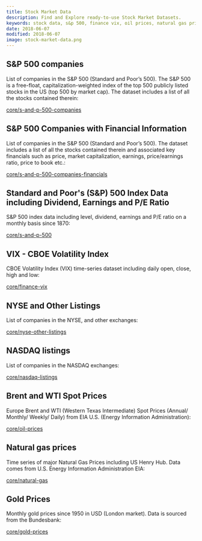 ```yaml
---
title: Stock Market Data
description: Find and Explore ready-to-use Stock Market Datasets.
keywords: stock data, s&p 500, finance vix, oil prices, natural gas prices, gold prices, nyse listings, nasdaq listings
date: 2018-06-07
modified: 2018-06-07
image: stock-market-data.png
---
```


## S&P 500 companies

List of companies in the S&P 500 (Standard and Poor’s 500). The S&P 500 is a free-float, capitalization-weighted index of the top 500 publicly listed stocks in the US (top 500 by market cap). The dataset includes a list of all the stocks contained therein:

[core/s-and-p-500-companies](https://datahub.io/core/s-and-p-500-companies)

## S&P 500 Companies with Financial Information

List of companies in the S&P 500 (Standard and Poor’s 500). The dataset includes a list of all the stocks contained therein and associated key financials such as price, market capitalization, earnings, price/earnings ratio, price to book etc.:

[core/s-and-p-500-companies-financials](https://datahub.io/core/s-and-p-500-companies-financials)

## Standard and Poor's (S&P) 500 Index Data including Dividend, Earnings and P/E Ratio

S&P 500 index data including level, dividend, earnings and P/E ratio on a monthly basis since 1870:

[core/s-and-p-500](https://datahub.io/core/s-and-p-500)

## VIX - CBOE Volatility Index

CBOE Volatility Index (VIX) time-series dataset including daily open, close, high and low:

[core/finance-vix](https://datahub.io/core/finance-vix)

## NYSE and Other Listings

List of companies in the NYSE, and other exchanges:

[core/nyse-other-listings](https://datahub.io/core/nyse-other-listings)

## NASDAQ listings

List of companies in the NASDAQ exchanges:

[core/nasdaq-listings](https://datahub.io/core/nasdaq-listings)

## Brent and WTI Spot Prices

Europe Brent and WTI (Western Texas Intermediate) Spot Prices (Annual/ Monthly/ Weekly/ Daily) from EIA U.S. (Energy Information Administration):

[core/oil-prices](https://datahub.io/core/oil-prices)

## Natural gas prices

Time series of major Natural Gas Prices including US Henry Hub. Data comes from U.S. Energy Information Administration EIA:

[core/natural-gas](https://datahub.io/core/natural-gas)

## Gold Prices

Monthly gold prices since 1950 in USD (London market). Data is sourced from the Bundesbank:

[core/gold-prices](https://datahub.io/core/gold-prices)

